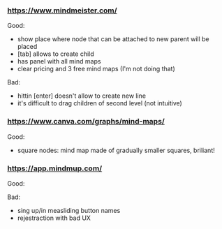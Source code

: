 ### https://www.mindmeister.com/

Good:

- show place where node that can be attached to new parent will be placed
- [tab] allows to create child
- has panel with all mind maps
- clear pricing and 3 free mind maps (I'm not doing that)

Bad:

- hittin [enter] doesn't allow to create new line
- it's difficult to drag children of second level (not intuitive)

### https://www.canva.com/graphs/mind-maps/

Good:

- square nodes: mind map made of gradually smaller squares, briliant!

### https://app.mindmup.com/

Good:

Bad:

- sing up/in measliding button names
- rejestraction with bad UX
